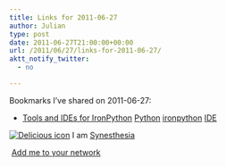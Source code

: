 ```yaml
---
title: Links for 2011-06-27
author: Julian
type: post
date: 2011-06-27T21:00:00+00:00
url: /2011/06/27/links-for-2011-06-27/
aktt_notify_twitter:
  - no

---
```

Bookmarks I&#8217;ve shared on 2011-06-27:

  * [Tools and IDEs for IronPython][1] 
    [Python][2] [ironpython][3] [IDE][4] </li> </ul> 
    
    <p class="deliciouslink">
      <a href="https://del.icio.us/synesthesia" title="See all my bookmarks on del.icio.us"><img src="https://www.synesthesia.co.uk/images/deliciousicon.jpg" alt="Delicious icon" /></a>&nbsp;I am <a href="https://del.icio.us/synesthesia" title="See all my bookmarks on del.icio.us">Synesthesia</a>
    </p>
    
    <p class="deliciouslink">
      <a href="https://del.icio.us/network?add=synesthesia" title="Add me to your del.icio.us network"><img src="https://www.synesthesia.co.uk/images/add.gif" alt="" /></a>&nbsp;<a href="https://del.icio.us/network?add=synesthesia" title="Add me to your del.icio.us network">Add me to your network</a>
    </p>

 [1]: https://www.voidspace.org.uk/ironpython/tools-and-ides.shtml
 [2]: https://www.delicious.com/synesthesia/Python
 [3]: https://www.delicious.com/synesthesia/ironpython
 [4]: https://www.delicious.com/synesthesia/IDE